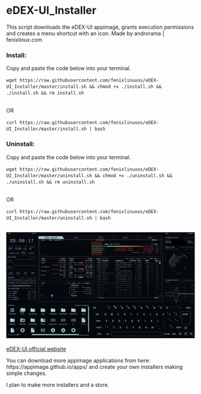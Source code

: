 # eDEX-UI_Installer

<p>This script downloads the eDEX-UI appimage, grants execution permissions and creates a menu shortcut with an icon. Made by androrama | fenixlinux.com </p>
<h3>Install:</h3>   
<p>Copy and paste the code below into your terminal.</p>
<code>wget https://raw.githubusercontent.com/fenixlinuxos/eDEX-UI_Installer/master/install.sh && chmod +x ./install.sh && ./install.sh && rm install.sh</code><br><br>
<p>OR</p>
<code>curl https://raw.githubusercontent.com/fenixlinuxos/eDEX-UI_Installer/master/install.sh | bash </code>
<br>

<h3>Uninstall:</h3>   
<p>Copy and paste the code below into your terminal.</p>
<code>wget https://raw.githubusercontent.com/fenixlinuxos/eDEX-UI_Installer/master/uninstall.sh && chmod +x ./uninstall.sh && ./uninstall.sh && rm uninstall.sh</code><br><br>
<p>OR</p>
<code>curl https://raw.githubusercontent.com/fenixlinuxos/eDEX-UI_Installer/master/uninstall.sh | bash </code>
<br><br>

<img src=pictures/edexbpytop.jpeg><br><br>
<a href=https://github.com/GitSquared/edex-ui>eDEX-UI official website</a><br>
<p>You can download more appimage applications from here: https://appimage.github.io/apps/ and create your own installers making simple changes.</p>
<p>I plan to make more installers and a store.</p><br>



